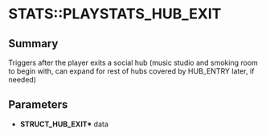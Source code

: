 # STATS::PLAYSTATS_HUB_EXIT

## Summary
Triggers after the player exits a social hub (music studio and smoking room to begin with, can expand for rest of hubs covered by HUB_ENTRY later, if needed)

## Parameters
* **STRUCT_HUB_EXIT\*** data